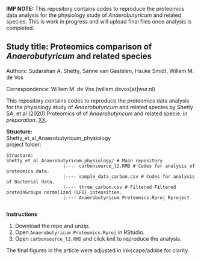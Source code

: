
**IMP NOTE:** This repository contains codes to reproduce the proteomics data analysis for the physiology study of *Anaerobutyricum* and related species. This is work in progress and will upload final files once analysis is completed.   


Study title: Proteomics comparison of *Anaerobutyricum* and related species   
---------------------------------------------------------------------------------  

Authors: Sudarshan A. Shetty, Sanne van Gastelen, Hauke Smidt, Willem M. de Vos    

Correspondence: Willem M. de Vos (willem.devos[at]wur.nl)   

This repository contains codes to reproduce the proteomics data analysis for the physiology study of *Anaerobutyricum* and related species by Shetty SA, et al (2020) Proteomics of of *Anaerobutyricum* and related specie.  _In preparation_. [XX](tobeupdated_when_uplished).  

**Structure:**  
Shetty_et_al_Anaerobutyricum_physiology    
project folder:  

```
Structure:  
Shetty_et_al_Anaerobutyricum_physiology/ # Main repository  
                     |---- carbonsource_l2.RMD # Codes for analysis of proteomics data.   
                     |---- sample_data_carbon.csv # Codes for analysis of Bacterial data.   
                     |---- three_carbon.csv # Filtered Filtered proteinGroups normalized (LFQ) intensities. 
                     |---- Anaerobutyricum Proteomics.Rproj Rproject


```

**Instructions**    

1. Download the repo and unzip.  
2. Open `Anaerobutyricum Proteomics.Rproj` in RStudio.  
3. Open `carbonsource_l2.RMD` and click knit to reproduce the analysis.   

The final figures in the article were adjusted in inkscape/adobe for clarity.   


